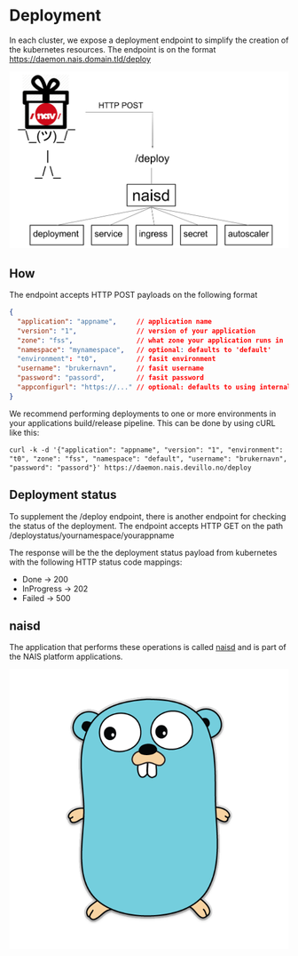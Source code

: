 # Deployment

In each cluster, we expose a deployment endpoint to simplify the creation of the kubernetes resources.
The endpoint is on the format https://daemon.nais.domain.tld/deploy

![overview](/_media/naisd.png)


## How

The endpoint accepts HTTP POST payloads on the following format

```deployment.json
{
  "application": "appname",     // application name
  "version": "1",               // version of your application
  "zone": "fss",                // what zone your application runs in
  "namespace": "mynamespace",   // optional: defaults to 'default'
  "environment": "t0",          // fasit environment 
  "username": "brukernavn",     // fasit username
  "password": "passord",        // fasit password
  "appconfigurl": "https://..." // optional: defaults to using internal nexus with groupid=nais, artifactid=<appname>, version=<version>, type=yaml
}
``` 

We recommend performing deployments to one or more environments in your applications build/release pipeline. This can be done by using cURL like this:

```
curl -k -d '{"application": "appname", "version": "1", "environment": "t0", "zone": "fss", "namespace": "default", "username": "brukernavn", "password": "passord"}' https://daemon.nais.devillo.no/deploy
```

## Deployment status
To supplement the /deploy endpoint, there is another endpoint for checking the status of the deployment. 
The endpoint accepts HTTP GET on the path /deploystatus/yournamespace/yourappname

The response will be the the deployment status payload from kubernetes with the following HTTP status code mappings:

* Done -> 200
* InProgress -> 202 
* Failed -> 500
 
## naisd

The application that performs these operations is called [naisd](https://github.com/nais/naisd) and is part of the NAIS platform applications.

![overview](/_media/gopher.png)
